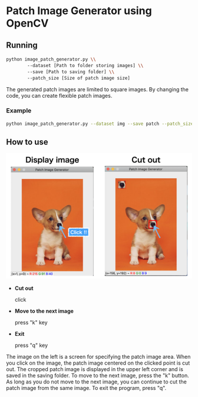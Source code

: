 # Patch Image Generator using OpenCV

## Running

```bash
python image_patch_generator.py \\
        --dataset [Path to folder storing images] \\
        --save [Path to saving folder] \\
        --patch_size [Size of patch image size] 
```

The generated patch images are limited to square images. By changing the code, you can create flexible patch images.

### Example

```bash
python image_patch_generator.py --dataset img --save patch --patch_size 32
```



## How to use

<center><img src="demo/demo.png" width=700></center>

- **Cut out**

  click

- **Move to the next image**

  press "k" key

- **Exit**

  press "q" key

The image on the left is a screen for specifying the patch image area. 
When you click on the image, the patch image centered on the clicked point is cut out. 
The cropped patch image is displayed in the upper left corner and is saved in the saving folder. 
To move to the next image, press the "k" button. 
As long as you do not move to the next image, you can continue to cut the patch image from the same image. 
To exit the program, press "q".
